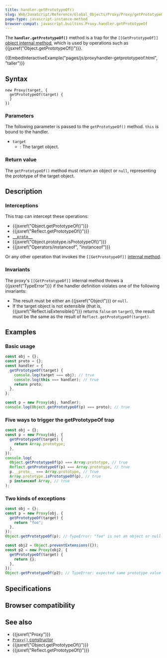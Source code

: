 ```yaml
---
title: handler.getPrototypeOf()
slug: Web/JavaScript/Reference/Global_Objects/Proxy/Proxy/getPrototypeOf
page-type: javascript-instance-method
browser-compat: javascript.builtins.Proxy.handler.getPrototypeOf
---
```




The **`handler.getPrototypeOf()`** method is a trap for the `[[GetPrototypeOf]]` [object internal method](/Web/JavaScript/Reference/Global_Objects/Proxy#object_internal_methods), which is used by operations such as {{jsxref("Object.getPrototypeOf()")}}.

{{EmbedInteractiveExample("pages/js/proxyhandler-getprototypeof.html", "taller")}}

## Syntax

```js-nolint
new Proxy(target, {
  getPrototypeOf(target) {
  }
})
```

### Parameters

The following parameter is passed to the `getPrototypeOf()` method. `this` is bound to the handler.

- `target`
  - : The target object.

### Return value

The `getPrototypeOf()` method must return an object or `null`, representing the prototype of the target object.

## Description

### Interceptions

This trap can intercept these operations:

- {{jsxref("Object.getPrototypeOf()")}}
- {{jsxref("Reflect.getPrototypeOf()")}}
- [`__proto__`](/Web/JavaScript/Reference/Global_Objects/Object/proto)
- {{jsxref("Object.prototype.isPrototypeOf()")}}
- {{jsxref("Operators/instanceof", "instanceof")}}

Or any other operation that invokes the `[[GetPrototypeOf]]` [internal method](/Web/JavaScript/Reference/Global_Objects/Proxy#object_internal_methods).

### Invariants

The proxy's `[[GetPrototypeOf]]` internal method throws a {{jsxref("TypeError")}} if the handler definition violates one of the following invariants:

- The result must be either an {{jsxref("Object")}} or `null`.
- If the target object is not extensible (that is, {{jsxref("Reflect.isExtensible()")}} returns `false` on `target`), the result must be the same as the result of `Reflect.getPrototypeOf(target)`.

## Examples

### Basic usage

```js
const obj = {};
const proto = {};
const handler = {
  getPrototypeOf(target) {
    console.log(target === obj); // true
    console.log(this === handler); // true
    return proto;
  },
};

const p = new Proxy(obj, handler);
console.log(Object.getPrototypeOf(p) === proto); // true
```

### Five ways to trigger the getPrototypeOf trap

```js
const obj = {};
const p = new Proxy(obj, {
  getPrototypeOf(target) {
    return Array.prototype;
  },
});
console.log(
  Object.getPrototypeOf(p) === Array.prototype, // true
  Reflect.getPrototypeOf(p) === Array.prototype, // true
  p.__proto__ === Array.prototype, // true
  Array.prototype.isPrototypeOf(p), // true
  p instanceof Array, // true
);
```

### Two kinds of exceptions

```js example-bad
const obj = {};
const p = new Proxy(obj, {
  getPrototypeOf(target) {
    return "foo";
  },
});
Object.getPrototypeOf(p); // TypeError: "foo" is not an object or null

const obj2 = Object.preventExtensions({});
const p2 = new Proxy(obj2, {
  getPrototypeOf(target) {
    return {};
  },
});
Object.getPrototypeOf(p2); // TypeError: expected same prototype value
```

## Specifications



## Browser compatibility



## See also

- {{jsxref("Proxy")}}
- [`Proxy()` constructor](/Web/JavaScript/Reference/Global_Objects/Proxy/Proxy)
- {{jsxref("Object.getPrototypeOf()")}}
- {{jsxref("Reflect.getPrototypeOf()")}}
